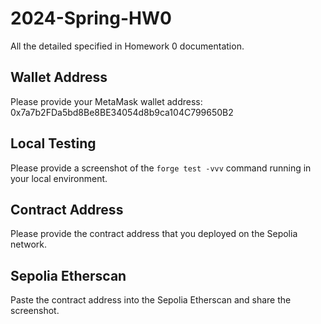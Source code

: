 # 2024-Spring-HW0

All the detailed specified in Homework 0 documentation.

## Wallet Address
Please provide your MetaMask wallet address: 0x7a7b2FDa5bd8Be8BE34054d8b9ca104C799650B2

## Local Testing
Please provide a screenshot of the `forge test -vvv` command running in your local environment.

## Contract Address
Please provide the contract address that you deployed on the Sepolia network.

## Sepolia Etherscan
Paste the contract address into the Sepolia Etherscan and share the screenshot.
